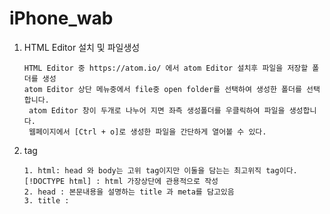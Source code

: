 # iPhone_wab

1. HTML Editor 설치 및 파일생성      

       HTML Editor 중 https://atom.io/ 에서 atom Editor 설치후 파일을 저장할 폴더를 생성
       atom Editor 상단 메뉴중에서 file중 open folder를 선택하여 생성한 폴더를 선택합니다.
        atom Editor 창이 두개로 나누어 지면 좌측 생성폴더를 우클릭하여 파일을 생성합니다.
        웹페이지에서 [Ctrl + o]로 생성한 파일을 간단하게 열어볼 수 있다.



2. tag       

       1. html: head 와 body는 고위 tag이지만 이둘을 담는는 최고위직 tag이다.  [!DOCTYPE html] : html 가장상단에 관용적으로 작성
       2. head : 본문내용을 설명하는 title 과 meta를 담고있음
       3. title : 

